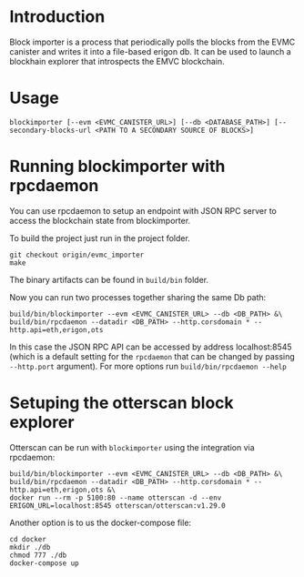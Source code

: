 # Introduction

Block importer is a process that periodically polls the blocks from the EVMC canister and writes it into a file-based erigon db. It can be used to launch a blockhain explorer that introspects the EMVC blockchain.

# Usage

```
blockimporter [--evm <EVMC_CANISTER_URL>] [--db <DATABASE_PATH>] [--secondary-blocks-url <PATH TO A SECONDARY SOURCE OF BLOCKS>]
```

# Running blockimporter with rpcdaemon

You can use rpcdaemon to setup an endpoint with JSON RPC server to access the blockchain state from blockimporter.

To build the project just run in the project folder.

```
git checkout origin/evmc_importer
make
```

The binary artifacts can be found in `build/bin` folder.

Now you can run two processes together sharing the same Db path:

```
build/bin/blockimporter --evm <EVMC_CANISTER_URL> --db <DB_PATH> &\
build/bin/rpcdaemon --datadir <DB_PATH> --http.corsdomain * --http.api=eth,erigon,ots
```

In this case the JSON RPC API can be accessed by address localhost:8545 (which is a default setting for the `rpcdaemon` that can be changed by passing `--http.port` argument). For more options run `build/bin/rpcdaemon --help`

# Setuping the otterscan block explorer

Otterscan can be run with `blockimporter` using the integration via rpcdaemon:

```
build/bin/blockimporter --evm <EVMC_CANISTER_URL> --db <DB_PATH> &\
build/bin/rpcdaemon --datadir <DB_PATH> --http.corsdomain * --http.api=eth,erigon,ots &\
docker run --rm -p 5100:80 --name otterscan -d --env ERIGON_URL=localhost:8545 otterscan/otterscan:v1.29.0
```

Another option is to us the docker-compose file:

```
cd docker
mkdir ./db
chmod 777 ./db
docker-compose up
```